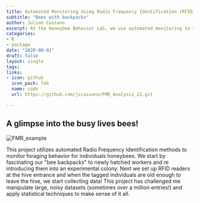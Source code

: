 ```yaml
---
title: Automated Monitoring Using Radio Frequency Identification (RFID)
subtitle: "Bees with backpacks"
author: Julian Cassano
excerpt: At the Honeybee Behavior Lab, we use automated monitoring to study honeybee foraging behavior. I often refer to this project as "bees with backpacks" because I essentially I equip my forager with high-tech backpacks that allow me to monitor them exiting and entering the hive. 
categories:
- R
- package
date: "2020-08-01" 
draft: false
layout: single
tags:
links:
- icon: github
  icon_pack: fab
  name: code
  url: https://github.com/jscassano/FMR_Analysis_22.git

---
```

A glimpse into the busy lives bees!
---
![FMR_example](/img/Foraging1.jpg)

This project utilizes automated Radio Frequency Identification methods to monitor foraging behavior for individuals honeybees. We start by fascinating our "bee backpacks" to newly hatched workers and re introducing them into an experimental colony. Next we set up RFID readers at the hive entrance and when the tagged individuals are old enough to leave the hive, we start collecting data! This project has challenged me manipulate large, noisy datasets (sometimes over a million entries!) and apply statistical techniques to make sense of it all. 



